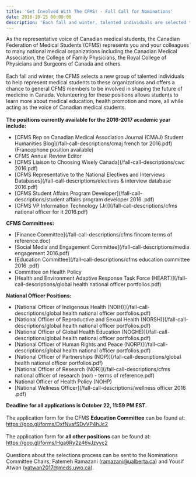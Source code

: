 ```yaml
---
title: 'Get Involved With The CFMS! - Fall Call for Nominations'
date: 2016-10-15 00:00:00
description: 'Each fall and winter, talented individuals are selected to help run various portfolios within the CFMS and to represent us to external groups. You could be one of them!'
---
```



As the representative voice of Canadian medical students, the Canadian Federation of Medical Students (CFMS) represents you and your colleagues to many national medical organizations including the Canadian Medical Association, the College of Family Physicians, the Royal College of Physicians and Surgeons of Canada and others.
<br>
<br>Each fall and winter, the CFMS selects a new group of talented individuals to help represent medical students to these organizations and offers a chance to general CFMS members to be involved in shaping the future of medicine in Canada. Volunteering for these positions allows students to learn more about medical education, health promotion and more, all while acting as the voice of Canadian medical students.
<br>
<br>**The positions currently available for the 2016-2017 academic year include:**

* [CFMS Rep on Canadian Medical Association Journal (CMAJ) Student Humanities Blog](/fall-call-descriptions/cmaj french tor 2016.pdf) (Francophone position available)
* CFMS Annual Review Editor
* [CFMS Liaison to Choosing Wisely Canada](/fall-call-descriptions/cwc 2016.pdf)
* [CFMS Representative to the National Electives and Interviews Databases](/fall-call-descriptions/electives &amp; interview database 2016.pdf)
* [CFMS Student Affairs Program Developer](/fall-call-descriptions/student affairs program developer 2016 .pdf)
* [CFMS VP Information Technology (Jr)](/fall-call-descriptions/cfms national officer for it 2016.pdf)


**CFMS Committees:**

* [Finance Committee](/fall-call-descriptions/cfms fincom terms of reference.doc)
* [Social Media and Engagement Committee](/fall-call-descriptions/media engagement 2016.pdf)
* [Education Committee](/fall-call-descriptions/cfms education committee 2016 .pdf)
* Committee on Health Policy
* [Health and Environment Adaptive Response Task Force (HEART)](/fall-call-descriptions/global health national officer portfolios.pdf)


**National Officer Positions:**

* [National Officer of Indigenous Health (NOIH)](/fall-call-descriptions/global health national officer portfolios.pdf)
* [National Officer of Reproductive and Sexual Health (NORSH)](/fall-call-descriptions/global health national officer portfolios.pdf)
* [National Officer of Global Health Education (NOGHE)](/fall-call-descriptions/global health national officer portfolios.pdf)
* [National Officer of Human Rights and Peace (NORP)](/fall-call-descriptions/global health national officer portfolios.pdf)
* [National Officer of Partnerships (NOP)](/fall-call-descriptions/global health national officer portfolios.pdf)
* [National Officer of Research (NOR)](/fall-call-descriptions/cfms national officer of research (nor) - terms of reference.pdf)
* National Officer of Health Policy (NOHP)
* [National Wellness Officer](/fall-call-descriptions/wellness officer 2016 .pdf)


**Deadline for all applications is October 22, 11:59 PM EST.**
<br>
<br>The application form for the CFMS **Education Committee** can be found at: https://goo.gl/forms/DxfNvafSDvVP4hJc2
<br>
<br>The application form for **all other positions** can be found at: https://goo.gl/forms/Hga6Ry2z46vJzyyc2
<br>
<br>Questions about the selections process can be sent to the Nominations Committee Chairs, Fatemeh Ramazani (ramazani@ualberta.ca) and Yousif Atwan (yatwan2017@meds.uwo.ca).